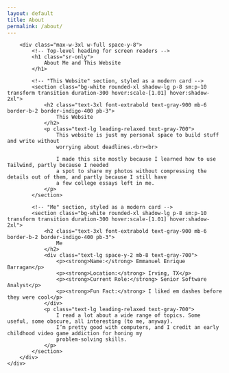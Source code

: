 ```yaml
---
layout: default
title: About
permalink: /about/
---
```


        <div class="max-w-3xl w-full space-y-8">
            <!-- Top-level heading for screen readers -->
            <h1 class="sr-only">
                About Me and This Website
            </h1>

            <!-- "This Website" section, styled as a modern card -->
            <section class="bg-white rounded-xl shadow-lg p-8 sm:p-10 transform transition duration-300 hover:scale-[1.01] hover:shadow-2xl">
                <h2 class="text-3xl font-extrabold text-gray-900 mb-6 border-b-2 border-indigo-400 pb-3">
                    This Website
                </h2>
                <p class="text-lg leading-relaxed text-gray-700">
                    This website is just my personal space to build stuff and write without
                    worrying about deadlines.<br><br>

                    I made this site mostly because I learned how to use Tailwind, partly because I needed
                    a spot to share my photos without compressing the details out of them, and partly because I still have
                    a few college essays left in me.
                </p>
            </section>

            <!-- "Me" section, styled as a modern card -->
            <section class="bg-white rounded-xl shadow-lg p-8 sm:p-10 transform transition duration-300 hover:scale-[1.01] hover:shadow-2xl">
                <h2 class="text-3xl font-extrabold text-gray-900 mb-6 border-b-2 border-indigo-400 pb-3">
                    Me
                </h2>
                <div class="text-lg space-y-2 mb-8 text-gray-700">
                    <p><strong>Name:</strong> Emmanuel Enrique Barragan</p>
                    <p><strong>Location:</strong> Irving, TX</p>
                    <p><strong>Current Role:</strong> Senior Software Analyst</p>
                    <p><strong>Fun Fact:</strong> I liked em dashes before they were cool</p>
                </div>
                <p class="text-lg leading-relaxed text-gray-700">
                    I read a lot about a wide range of topics. Some useful, some obscure, all interesting (to me, anyway).
                    I’m pretty good with computers, and I credit an early childhood video game addiction for honing my
                    problem-solving skills.
                </p>
            </section>
        </div>
    </div>